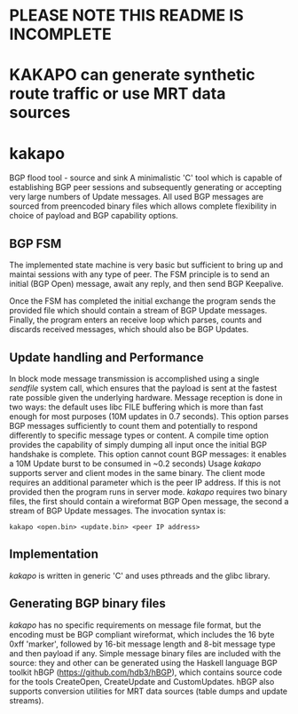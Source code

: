
# PLEASE NOTE THIS README IS INCOMPLETE
# KAKAPO can generate synthetic route traffic or use MRT data sources

# kakapo
BGP flood tool - source and sink
A minimalistic 'C' tool which is capable of establishing BGP peer sessions and subsequently generating or accepting very large numbers of Update messages.
All used BGP messages are sourced from preencoded binary files which allows complete flexibility in choice of payload and BGP capability options.
## BGP FSM
The implemented state machine is very basic but sufficient to bring up and maintai sessions with any type of peer.  The FSM principle is to send an initial (BGP Open) message, await any reply, and then send BGP Keepalive.

Once the FSM has completed the initial exchange the program sends the provided file which should contain a stream of BGP Update messages.  Finally, the program enters an receive loop which parses, counts and discards received messages, which should also be BGP Updates.
## Update handling and Performance
In block mode message transmission is accomplished using a single _sendfile_ system call, which ensures that the payload is sent at the fastest rate possible given the underlying hardware.
Message reception is done in two ways: the default uses libc FILE buffering which is more than fast enough for most purposes (10M updates in 0.7 seconds).  This option parses BGP messages sufficiently to count them and potentially to respond differently to specific message types or content.  A compile time option provides the capability of simply dumping all input once the initial BGP handshake is complete.  This option cannot count BGP messages: it enables a 10M Update burst to be consumed in ~0.2 seconds)
Usage
_kakapo_ supports server and client modes in the same binary.  The client mode requires an additional parameter which is the peer IP address.  If this is not provided then the program runs in server mode.  _kakapo_ requires two binary files, the first should contain a wireformat BGP Open message, the second a stream of BGP Update messages.  The invocation syntax is:
```
kakapo <open.bin> <update.bin> <peer IP address>
```
## Implementation
_kakapo_ is written in generic 'C' and uses pthreads and the glibc library.

## Generating BGP binary files
_kakapo_ has no specific requirements on message file format, but the encoding must be BGP compliant wireformat, which includes the 16 byte 0xff 'marker', followed by 16-bit message length and 8-bit message type and then payload if any.
Simple message binary files are included with the source: they and other can be generated using the Haskell language BGP toolkit hBGP (https://github.com/hdb3/hBGP), which contains source code for the tools CreateOpen, CreateUpdate and CustomUpdates.
hBGP also supports conversion utilities for MRT data sources (table dumps and update streams).
